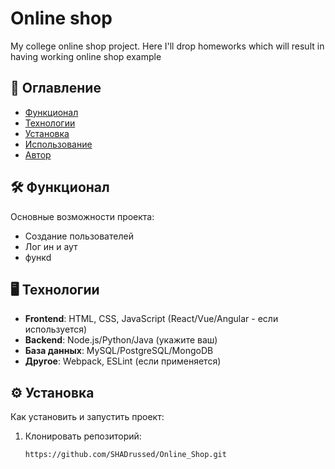 # Online shop

My college online shop project. Here I'll drop homeworks which will result in having working online shop example

## 📌 Оглавление
- [Функционал](#-функционал)
- [Технологии](#-технологии)
- [Установка](#-установка)
- [Использование](#-использование)
- [Автор](#-автор)

## 🛠 Функционал

Основные возможности проекта:
- Создание пользователей
- Лог ин и аут
- функd

## 🖥 Технологии

- **Frontend**: HTML, CSS, JavaScript (React/Vue/Angular - если используется)
- **Backend**: Node.js/Python/Java (укажите ваш)
- **База данных**: MySQL/PostgreSQL/MongoDB
- **Другое**: Webpack, ESLint (если применяется)

## ⚙️ Установка

Как установить и запустить проект:

1. Клонировать репозиторий:
   ```bash
   https://github.com/SHADrussed/Online_Shop.git
